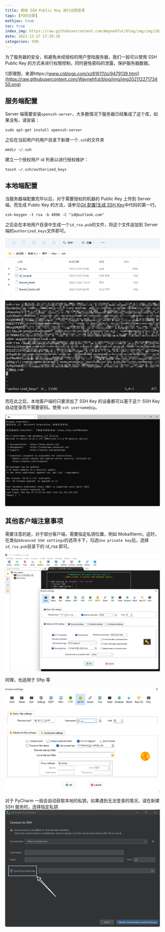 ```yaml
---
title: 使用 SSH Public Key 进行远程登录
tags: [代码记录]
mathjax: true
toc: true
index_img: https://raw.githubusercontent.com/Waynehfut/blog/img/img/20220722164620.png
date: 2021-12-27 17:29:39
categories: 代码
---
```


为了服务器的安全，和避免未经授权的用户登陆服务器，我们一般可以使用 SSH Public Key 的方式来进行权限控制，同时避免密码的泄露，保护服务器数据。

<!-- more -->

![原理图，来源https://www.cnblogs.com/xz816111/p/9479139.html](https://raw.githubusercontent.com/Waynehfut/blog/img/img20211227173450.png)

## 服务端配置

Server 端需要安装`openssh-server`，大多数情况下服务器已经集成了这个库，如果没有，请安装：

```shell
sudo apt-get install openssh-server
```

之后在当前用户的用户目录下新建一个`.ssh`的文件夹

```shell
mkdir ~/.ssh
```

建立一个授权用户 id 列表以进行授权维护：

```shell
touch ~/.ssh/authorized_keys
```

## 本地端配置

当服务器端配置完毕以后，对于需要授权的机器的 Public Key 上传到 Server 端，而生成 Public Key 的方法，请参见[Git 配置|生成 SSH Key](https://blog.waynehfut.com/2020/06/08/ubuntuissues/#git)中代码的第一行。

```shell
ssh-keygen -t rsa -b 4096 -C "id@outlook.com"
```

之后会在本地用户目录中生成一个`id_rsa.pub`的文件，将这个文件追加到 Server 端的`authorized_keys`文件即可。

![生成的public key](https://raw.githubusercontent.com/Waynehfut/blog/img/img20211227171352.png)

![追加到Server端的authorized_keys中](https://raw.githubusercontent.com/Waynehfut/blog/img/img20211227171610.png)

而在此之后，本地客户端的只要添加了 SSH Key 的设备都可以基于这个 SSH Key 自动登录而不需要密码。使用 `ssh username@ip`。

![使用用户名和ip登录而不需要密码](https://raw.githubusercontent.com/Waynehfut/blog/img/img20211227171832.png)

## 其他客户端注意事项

需要注意的是，对于部分客户端，需要指定私钥位置，例如 MobaXterm，这时，在类似`Advanced SSH settings`的选项卡下，勾选`Use private key`后，选择`id_rsa.pub`目录下的 id_rsa 即可。

![MobaXterm指定私钥登录SSH](https://raw.githubusercontent.com/Waynehfut/blog/img/img20211227172306.png)

同理，也适用于 Sftp 等

![MobaXterm指定私钥登录SFTP](https://raw.githubusercontent.com/Waynehfut/blog/img/img20211227172623.png)

对于 PyCharm 一般会自动获取本地的私钥，如果遇到无法登录的情况，请在新建 SSH 服务时，选择指定私钥
![Pycharm新建SSH向导时，选择使用特定私钥](https://raw.githubusercontent.com/Waynehfut/blog/img/img20211227173236.png)
